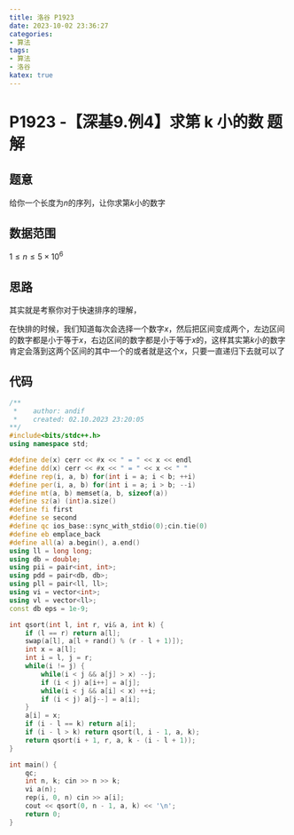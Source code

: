 ```yaml
---
title: 洛谷 P1923
date: 2023-10-02 23:36:27
categories:
- 算法
tags: 
- 算法
- 洛谷
katex: true
---
```


# P1923 -【深基9.例4】求第 k 小的数 题解

## 题意

给你一个长度为$n$的序列，让你求第$k$小的数字

## 数据范围

$1 \leq n \leq 5 \times 10^6$

## 思路

其实就是考察你对于快速排序的理解，

在快排的时候，我们知道每次会选择一个数字$x$，然后把区间变成两个，左边区间的数字都是小于等于$x$，右边区间的数字都是小于等于$x$的，这样其实第$k$小的数字肯定会落到这两个区间的其中一个的或者就是这个$x$，只要一直递归下去就可以了

## 代码
```c++
/**
 *    author: andif
 *    created: 02.10.2023 23:20:05
**/
#include<bits/stdc++.h>
using namespace std;

#define de(x) cerr << #x << " = " << x << endl
#define dd(x) cerr << #x << " = " << x << " "
#define rep(i, a, b) for(int i = a; i < b; ++i)
#define per(i, a, b) for(int i = a; i > b; --i)
#define mt(a, b) memset(a, b, sizeof(a))
#define sz(a) (int)a.size()
#define fi first
#define se second
#define qc ios_base::sync_with_stdio(0);cin.tie(0)
#define eb emplace_back
#define all(a) a.begin(), a.end()
using ll = long long;
using db = double;
using pii = pair<int, int>;
using pdd = pair<db, db>;
using pll = pair<ll, ll>;
using vi = vector<int>;
using vl = vector<ll>;
const db eps = 1e-9;

int qsort(int l, int r, vi& a, int k) {
    if (l == r) return a[l];
    swap(a[l], a[l + rand() % (r - l + 1)]);
    int x = a[l];
    int i = l, j = r;
    while(i != j) {
        while(i < j && a[j] > x) --j;
        if (i < j) a[i++] = a[j];
        while(i < j && a[i] < x) ++i;
        if (i < j) a[j--] = a[i];
    }
    a[i] = x;
    if (i - l == k) return a[i];
    if (i - l > k) return qsort(l, i - 1, a, k);
    return qsort(i + 1, r, a, k - (i - l + 1));
}

int main() {
    qc;
    int n, k; cin >> n >> k;
    vi a(n);
    rep(i, 0, n) cin >> a[i];
    cout << qsort(0, n - 1, a, k) << '\n';
    return 0;
}
```
